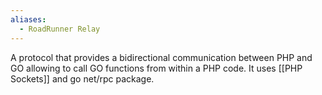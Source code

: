 ```yaml
---
aliases:
  - RoadRunner Relay
---
```

A protocol that provides a bidirectional communication between PHP and GO allowing to call GO functions from within a PHP code. It uses [[PHP Sockets]] and go net/rpc package.